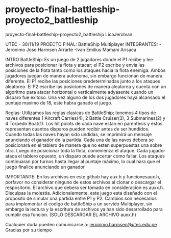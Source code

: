 # proyecto-final-battleship-proyecto2_battleship
proyecto-final-battleship-proyecto2_battleship LicaJeroIvan

UTEC - 30/11/19
PROECTO FINAL: BattleShip Multiplayer
INTEGRANTES: 
-Jeronimo Jose Harmsen Arrarte
-Ivan Emilius Mamani Arisaca


INTRO
BattleShip: Es un juego de 2 jugadores donde el P1 recibe y lee archivos para posicionar la flota y atacar; el P2 escribe y envia las posiciones de la flota tanto como los ataques hacia la flota enemiga. Ambos jugadores juegan de manera autonoma, sin embargo funcionan de manera diferente. El P1 recibe las posiciones predeterminadas junto a los ataques aleatoreo. El P2 escribe las posiciones de manera aleatorea y cuenta con un algoritmo para atacar horizontal o verticalmente adyasente cuando un disparo fue exitoso. Una vez alguno de los dos jugadores haya alcansado el puntaje maximo de 18, este habra ganado el juego.

Reglas: Utilizamos las reglas clasicas de BattleShip; tenemos 4 tipos de naves diferentes 1 Aircraft Carries(4), 2 Battle Cruiser(3), 3 Submarines(2) y 4 Torpedo Boat(1). Los hit points de cada nave estan en parentesis y estos representan cuantos disparos pueden recibir antes de ser hundidos. Cuando todas las naves hayan sido undidas, se imprimirá un mensaje anunciando el ganador de la partida. Cada una de las naves debera se posicionará en el tablero de manera que no esten superpuestas una sobre otra. Luego de posicionar toda la flota, comenienza el ataque. Cada jugador ataca el tablero opuesto, un disparo puede acertar como fallar. Los ataques continuaran por turnos hasta llegar al puntaje máximo, lo cual hara que el juego finalice anunciando un ganador



IMPORTANTE: En los archivos en este github hay aux.h y funcionesaux.h, porfavor no considerar ninguno de estos archivos al clonar o descargar el respositorio. El archivo que debera ser tomado en consideracion es auxx.h. Disculpas la molestia.
Adicionalemente, este juego esta diseñado con el proposito de simular una partida entre P1 y P2. Cambios son necesarios para implementar el codigo de battleShip a un servido Multiplayer, sin embargo la lectura y la escritura de archivos ya han sido desarrollado para cumplir esa funcion. (SOLO DESCARGAR EL ARCHIVO auxx.h)


Cualquier duda pueden comunicarse a: jeronimo.harmsen@utec.edu.pe
Gracias por su tiempo

